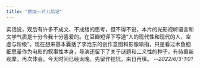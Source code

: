 ```yaml
---
title: "燃烧——片儿后记"
---
```

实话说，观后有许多不成文、不成缕的思考，但不得不说，本片的光影视听语言和文学气质是十分令我十分喜爱的。在豆瓣短评下写道“人的现代性和现代的人，空虚与阶级”，现在想来基本囊括了李沧东的创作意图和影像喻指，只是看过木鱼细细思量作为电影的叙事性本身，导演还留下了关于谜题和二义性的种子，有待重新观摩，再次体会。今天时间已经太晚，先留作挖坑，来日再填。
--*2022/6/3-1:01*
